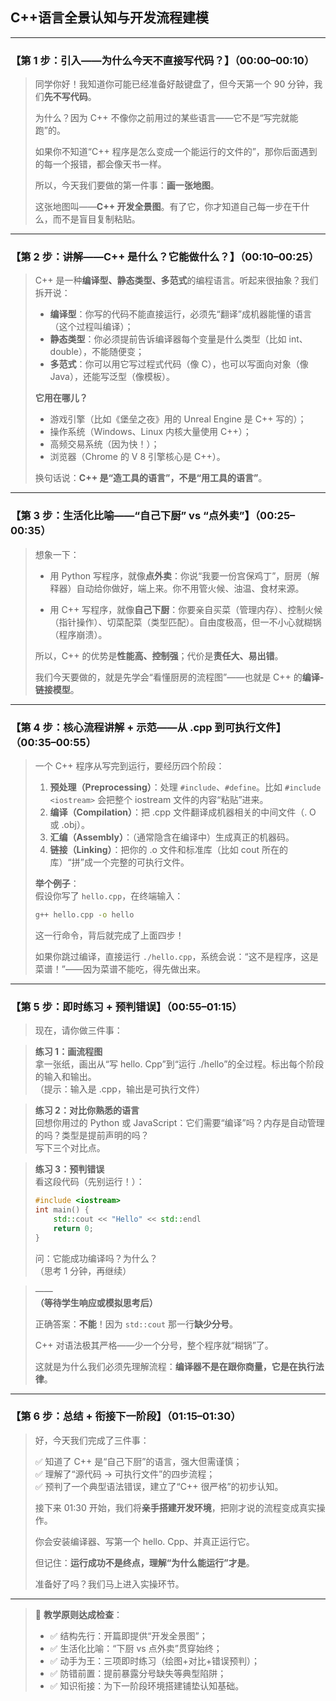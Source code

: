 ## **C++语言全景认知与开发流程建模**

---

### 【第 1 步：引入——为什么今天不直接写代码？】（00:00–00:10）

> 同学你好！我知道你可能已经准备好敲键盘了，但今天第一个 90 分钟，我们**先不写代码**。  
>  
> 为什么？因为 C++ 不像你之前用过的某些语言——它不是“写完就能跑”的。  
>  
> 如果你不知道“C++ 程序是怎么变成一个能运行的文件的”，那你后面遇到的每一个报错，都会像天书一样。  
>  
> 所以，今天我们要做的第一件事：**画一张地图**。  
>  
> 这张地图叫——**C++ 开发全景图**。有了它，你才知道自己每一步在干什么，而不是盲目复制粘贴。

---

### 【第 2 步：讲解——C++ 是什么？它能做什么？】（00:10–00:25）

> C++ 是一种**编译型、静态类型、多范式**的编程语言。听起来很抽象？我们拆开说：
>  
> - **编译型**：你写的代码不能直接运行，必须先“翻译”成机器能懂的语言（这个过程叫编译）；  
> - **静态类型**：你必须提前告诉编译器每个变量是什么类型（比如 int、double），不能随便变；  
> - **多范式**：你可以用它写过程式代码（像 C），也可以写面向对象（像 Java），还能写泛型（像模板）。
>  
> **它用在哪儿？**  
> - 游戏引擎（比如《堡垒之夜》用的 Unreal Engine 是 C++ 写的）；  
> - 操作系统（Windows、Linux 内核大量使用 C++）；  
> - 高频交易系统（因为快！）；  
> - 浏览器（Chrome 的 V 8 引擎核心是 C++）。
>  
> 换句话说：**C++ 是“造工具的语言”，不是“用工具的语言”**。

---

### 【第 3 步：生活化比喻——“自己下厨” vs “点外卖”】（00:25–00:35）

> 想象一下：  
>  
> - 用 Python 写程序，就像**点外卖**：你说“我要一份宫保鸡丁”，厨房（解释器）自动给你做好，端上来。你不用管火候、油温、食材来源。  
>  
> - 用 C++ 写程序，就像**自己下厨**：你要亲自买菜（管理内存）、控制火候（指针操作）、切菜配菜（类型匹配）。自由度极高，但一不小心就糊锅（程序崩溃）。
>  
> 所以，C++ 的优势是**性能高、控制强**；代价是**责任大、易出错**。  
>  
> 我们今天要做的，就是先学会“看懂厨房的流程图”——也就是 C++ 的**编译-链接模型**。

---

### 【第 4 步：核心流程讲解 + 示范——从 .cpp 到可执行文件】（00:35–00:55）

> 一个 C++ 程序从写完到运行，要经历四个阶段：
>  
> 1. **预处理（Preprocessing）**：处理 `#include`、`#define`。比如 `#include <iostream>` 会把整个 iostream 文件的内容“粘贴”进来。  
> 2. **编译（Compilation）**：把 .cpp 文件翻译成机器相关的中间文件（. O 或 .obj）。  
> 3. **汇编（Assembly）**：（通常隐含在编译中）生成真正的机器码。  
> 4. **链接（Linking）**：把你的 .o 文件和标准库（比如 cout 所在的库）“拼”成一个完整的可执行文件。
>  
> **举个例子**：  
> 假设你写了 `hello.cpp`，在终端输入：
> ```bash
> g++ hello.cpp -o hello
> ```
> 这一行命令，背后就完成了上面四步！  
>  
> 如果你跳过编译，直接运行 `./hello.cpp`，系统会说：“这不是程序，这是菜谱！”——因为菜谱不能吃，得先做出来。

---

### 【第 5 步：即时练习 + 预判错误】（00:55–01:15）

> 现在，请你做三件事：

> **练习 1：画流程图**  
> 拿一张纸，画出从“写 hello. Cpp”到“运行 ./hello”的全过程。标出每个阶段的输入和输出。  
> （提示：输入是 .cpp，输出是可执行文件）

> **练习 2：对比你熟悉的语言**  
> 回想你用过的 Python 或 JavaScript：它们需要“编译”吗？内存是自动管理的吗？类型是提前声明的吗？  
> 写下三个对比点。

> **练习 3：预判错误**  
> 看这段代码（先别运行！）：
> ```cpp
> #include <iostream>
> int main() {
>     std::cout << "Hello" << std::endl
>     return 0;
> }
> ```
> 问：它能成功编译吗？为什么？  
> （思考 1 分钟，再继续）

> ——  
> **（等待学生响应或模拟思考后）**  
>  
> 正确答案：**不能**！因为 `std::cout` 那一行**缺少分号**。  
>  
> C++ 对语法极其严格——少一个分号，整个程序就“糊锅”了。  
>  
> 这就是为什么我们必须先理解流程：**编译器不是在跟你商量，它是在执行法律**。

---

### 【第 6 步：总结 + 衔接下一阶段】（01:15–01:30）

> 好，今天我们完成了三件事：
>  
> ✅ 知道了 C++ 是“自己下厨”的语言，强大但需谨慎；  
> ✅ 理解了“源代码 → 可执行文件”的四步流程；  
> ✅ 预判了一个典型语法错误，建立了“C++ 很严格”的初步认知。
>  
> 接下来 01:30 开始，我们将**亲手搭建开发环境**，把刚才说的流程变成真实操作。  
>  
> 你会安装编译器、写第一个 hello. Cpp、并真正运行它。  
>  
> 但记住：**运行成功不是终点，理解“为什么能运行”才是**。  
>  
> 准备好了吗？我们马上进入实操环节。

---

> 📌 **教学原则达成检查**：  
> - ✅ 结构先行：开篇即提供“开发全景图”；  
> - ✅ 生活化比喻：“下厨 vs 点外卖”贯穿始终；  
> - ✅ 动手为王：三项即时练习（绘图+对比+错误预判）；  
> - ✅ 防错前置：提前暴露分号缺失等典型陷阱；  
> - ✅ 知识衔接：为下一阶段环境搭建铺垫认知基础。

